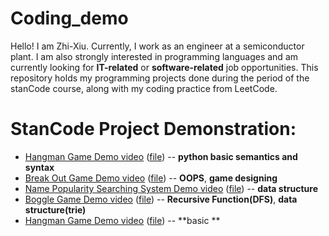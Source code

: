 # Coding_demo
Hello! I am Zhi-Xiu. Currently, I work as an engineer at a semiconductor plant. 
I am also strongly interested in programming languages and am currently looking for **IT-related** or **software-related** job opportunities. 
This repository holds my programming projects done during the period of the stanCode course, along with my coding practice from LeetCode.

# StanCode Project Demonstration:
- [Hangman Game Demo video](<https://drive.google.com/file/d/14q9K7lfZXiwqNzvI9dk5ADWbJZLs5dwB/view?usp=sharing>)  ([file](<https://github.com/zhixiulin1996/Coding_demo/tree/main/stanCode_projects/Hangman%20Game>)) -- **python basic semantics and syntax**
- [Break Out Game Demo video](<https://drive.google.com/file/d/14HGs4fGLV4uSspd1ecJGUyee1B3_SAw2/view?usp=sharing>)  ([file](<https://github.com/zhixiulin1996/Coding_demo/tree/main/stanCode_projects/Break%20Out%20Game>)) -- **OOPS**, **game designing**
- [Name Popularity Searching System Demo video](<https://drive.google.com/file/d/14PrjoJjjQ3j72xoBb9r3z55cFXXeW0Xk/view?usp=sharing>)  ([file](<https://github.com/zhixiulin1996/Coding_demo/tree/main/stanCode_projects/Name%20Popularity%20Searching%20System>)) -- **data structure**
- [Boggle Game Demo video](<https://drive.google.com/file/d/1580I_KSF0g2yQsz49R2J2jIECS6azNWr/view?usp=sharing>)  ([file](<https://github.com/zhixiulin1996/Coding_demo/tree/main/stanCode_projects/Boggle%20Game>)) -- **Recursive Function(DFS)**, **data structure(trie)**
- [Hangman Game Demo video](<>)  ([file](<>)) -- **basic **
